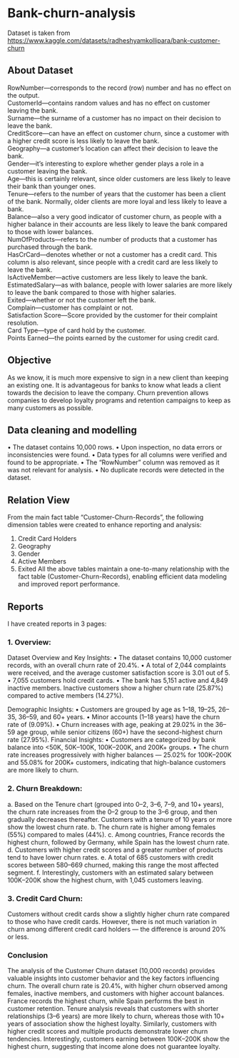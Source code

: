 # Bank-churn-analysis

Dataset is taken from https://www.kaggle.com/datasets/radheshyamkollipara/bank-customer-churn

## About Dataset
RowNumber—corresponds to the record (row) number and has no effect on the output.<br>
CustomerId—contains random values and has no effect on customer leaving the bank.<br>
Surname—the surname of a customer has no impact on their decision to leave the bank.<br>
CreditScore—can have an effect on customer churn, since a customer with a higher credit score is less likely to leave the bank.<br>
Geography—a customer’s location can affect their decision to leave the bank.<br>
Gender—it’s interesting to explore whether gender plays a role in a customer leaving the bank.<br>
Age—this is certainly relevant, since older customers are less likely to leave their bank than younger ones.<br>
Tenure—refers to the number of years that the customer has been a client of the bank. Normally, older clients are more loyal and less likely to leave a bank.<br>
Balance—also a very good indicator of customer churn, as people with a higher balance in their accounts are less likely to leave the bank compared to those with lower balances.<br>
NumOfProducts—refers to the number of products that a customer has purchased through the bank.<br>
HasCrCard—denotes whether or not a customer has a credit card. This column is also relevant, since people with a credit card are less likely to leave the bank.<br>
IsActiveMember—active customers are less likely to leave the bank.<br>
EstimatedSalary—as with balance, people with lower salaries are more likely to leave the bank compared to those with higher salaries.<br>
Exited—whether or not the customer left the bank.<br>
Complain—customer has complaint or not.<br>
Satisfaction Score—Score provided by the customer for their complaint resolution.<br>
Card Type—type of card hold by the customer.<br>
Points Earned—the points earned by the customer for using credit card.<br>

## Objective
As we know, it is much more expensive to sign in a new client than keeping an existing one. It is advantageous for banks to know what leads a client towards the decision to leave the company. Churn prevention allows companies to develop loyalty programs and retention campaigns to keep as many customers as possible.
 
## Data cleaning and modelling

•	The dataset contains 10,000 rows.
•	Upon inspection, no data errors or inconsistencies were found.
•	Data types for all columns were verified and found to be appropriate.
•	The “RowNumber” column was removed as it was not relevant for analysis.
•	No duplicate records were detected in the dataset.

## Relation View

From the main fact table “Customer-Churn-Records”, the following dimension tables were created to enhance reporting and analysis:
1.	Credit Card Holders
2.	Geography
3.	Gender
4.	Active Members
5.	Exited
All the above tables maintain a one-to-many relationship with the fact table (Customer-Churn-Records), enabling efficient data modeling and improved report performance.

## Reports

I have created reports in 3 pages:

### 1. Overview:

Dataset Overview and Key Insights:
•	The dataset contains 10,000 customer records, with an overall churn rate of 20.4%.
•	A total of 2,044 complaints were received, and the average customer satisfaction score is 3.01 out of 5.
•	7,055 customers hold credit cards.
•	The bank has 5,151 active and 4,849 inactive members. Inactive customers show a higher churn rate (25.87%) compared to active members (14.27%).

Demographic Insights:
•	Customers are grouped by age as 1–18, 19–25, 26–35, 36–59, and 60+ years.
•	Minor accounts (1–18 years) have the churn rate of (9.09%).
•	Churn increases with age, peaking at 29.02% in the 36–59 age group, while senior citizens (60+) have the second-highest churn rate (27.95%).
Financial Insights:
•	Customers are categorized by bank balance into <50K, 50K–100K, 100K–200K, and 200K+ groups.
•	The churn rate increases progressively with higher balances — 25.02% for 100K–200K and 55.08% for 200K+ customers, indicating that high-balance customers are more likely to churn.

### 2. Churn Breakdown:
a. Based on the Tenure chart (grouped into 0–2, 3–6, 7–9, and 10+ years), the churn rate increases from the 0–2 group to the 3–6 group, and then gradually decreases thereafter. Customers with a tenure of 10 years or more show the lowest churn rate.
b. The churn rate is higher among females (55%) compared to males (44%).
c. Among countries, France records the highest churn, followed by Germany, while Spain has the lowest churn rate.
d. Customers with higher credit scores and a greater number of products tend to have lower churn rates.
e.  A total of 685 customers with credit scores between 580–669 churned, making this range the most affected segment.
f. Interestingly, customers with an estimated salary between 100K–200K show the highest churn, with 1,045 customers leaving.

### 3. Credit Card Churn:  
Customers without credit cards show a slightly higher churn rate compared to those who have credit cards. However, there is not much variation in churn among different credit card holders — the difference is around 20% or less.

### Conclusion
The analysis of the Customer Churn dataset (10,000 records) provides valuable insights into customer behavior and the key factors influencing churn.
The overall churn rate is 20.4%, with higher churn observed among females, inactive members, and customers with higher account balances. France records the highest churn, while Spain performs the best in customer retention.
Tenure analysis reveals that customers with shorter relationships (3–6 years) are more likely to churn, whereas those with 10+ years of association show the highest loyalty. Similarly, customers with higher credit scores and multiple products demonstrate lower churn tendencies.
Interestingly, customers earning between 100K–200K show the highest churn, suggesting that income alone does not guarantee loyalty.


